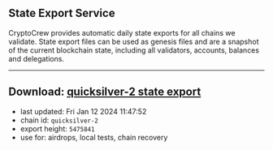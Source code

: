 ## State Export Service
CryptoCrew provides automatic daily state exports for all chains we validate. State export files can be used as genesis files and are a snapshot of the current blockchain state, including all validators, accounts, balances and delegations.

---
**Download: [quicksilver-2 state export](https://dl.ccvalidators.com/SERVICE/quicksilver/quicksilver-2_export_5475841.json)**
---

- last updated: Fri Jan 12 2024 11:47:52
- chain id: `quicksilver-2`
- export height: `5475841`
- use for: airdrops, local tests, chain recovery
